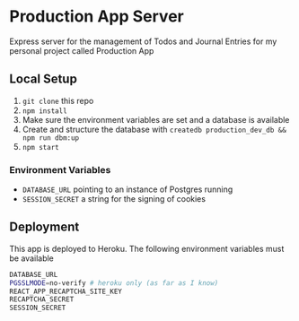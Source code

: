 # Production App Server

Express server for the management of Todos and Journal Entries for my personal project called Production App

## Local Setup

1. `git clone` this repo
2. `npm install`
3. Make sure the environment variables are set and a database is available
4. Create and structure the database with `createdb production_dev_db && npm run dbm:up`
5. `npm start`

### Environment Variables
* `DATABASE_URL` pointing to an instance of Postgres running
* `SESSION_SECRET` a string for the signing of cookies

## Deployment

This app is deployed to Heroku. The following environment variables must be available

```sh
DATABASE_URL
PGSSLMODE=no-verify # heroku only (as far as I know)
REACT_APP_RECAPTCHA_SITE_KEY
RECAPTCHA_SECRET
SESSION_SECRET
```
